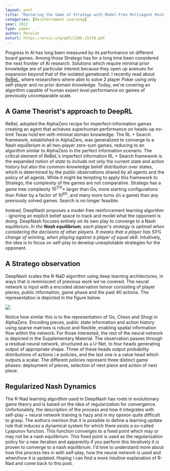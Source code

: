 ```yaml
---
layout: post
title: "Mastering the Game of Stratego with Model-Free Multiagent Reinforcement Learning"
categories: [Reinforcement Learning]
year: 2022
type: paper
author: Perolat
exturl: https://arxiv.org/pdf/2206.15378.pdf
---
```

Progress in AI has long been measured by its performance on different board games. Among those Stratego has for a long time been considered the next frontier of AI research. Solutions which require minimal prior knowledge are of particular interest because they open up avenues for expansion beyond that of the isolated gameboard. I recently read about [ReBeL](https://arxiv.org/abs/2007.13544), where researchers where able to solve 2 player Poker using only self-player and no prior domain knowledge. Today, we're covering an algorithm capable of human expert level performance on games of previously uncomparable scale.

## A Game Theorist's approach to DeepRL

ReBeL adopted the AlphaZero recipe for imperfect-information games creating an agent that achieves superhuman performance on heads-up no-limit Texas hold'em with minimal domain knowledge. The RL + Search framework, established in AlphaZero, was generalized to converge to a Nash equilibrium in all two-player zero-sum games, reducing to an algorithm similar to AlphaZero in the perfect information scenario. The critical element of ReBeL's imperfect information RL + Search framework is the expanded notion of *state* to include not only the current state and action history but also the common-knowledge belief distribution over states, which is determined by the public observations shared by all agents and the policy of all agents. 
While it might be tempting to apply this framework to Stratego, the complexity of the games are not comparative. Stratego has a game tree complexity $10^{170}\times$ larger than Go, more starting configurations than Poker by a factor of $10^{60}$, and many more turns (in a game) than any previously solved games. Search is no longer feasible. 

Instead, DeepNash proposes a model-free reinforcement learning algorithm - ignoring an explicit belief space to track and model what the opponent is doing. DeepNash focuses entirely on its own play to converge to a Nash equilibrium. *In the **Nash equilibrium**, each player's strategy is optimal when considering the decisions of other players. It means that a player has 50% change of winning, when playing against a player of equal skill.* Intuitively, the idea is to focus on self-play to develop unexploitable strategies for the opponent. 


## A Stratego observation

DeepNash scales the R-NaD algorithm using deep learning architectures, in ways that is reminiscent of previous work we've covered. The neural network is input with a encoded observation tensor consisting of player pieces, public information, game phase and the past 40 actions. The representation is depicted in the figure below.

![](/images/observationdeepnash.png)

Notice how similar this is to the representation of Go, Chess and Shogi in AlphaZero. Encoding pieces, public state information and action history using sparse matrixes is robust and flexible, enabling spatial information flow within the network. For those interested, the rest of the neural network is depicted in the Supplementary Material. The observation passes through a residual neural network, structured as a U-Net, to four heads generating output of appropriate shape. Three of these heads output probability distributions of actions i.e policies, and the last one is a value head which outputs a scalar. The different policies represent three distinct game phases: deployment of pieces, selection of next piece and action of next piece. 

## Regularized Nash Dynamics
The R-Nad learning algorithm used in DeepNash has roots in evolutionary game theory and is based on the idea of regularization for convergence. Unfortunately, the description of the process and how it integrates with  self-play + neural network training is hazy and in my opinion quite difficult to grasp. The authors mention that it is possible to define a learning update rule that induces a dynamical system for which there exists a so-called Lyapunov function. This function converges to a fixed point which may or may not be a nash equilibrium. This fixed point is used as the regularization policy for a new iteration and apparently if you perform this iteratively it is proven to converge to a nash equilibrium. I'd love to understand more about how this process ties in with self-play, how the neural network is used and when/how it is updated. Hoping I can find a more intuitive explanation of R-Nad and come back to this post.